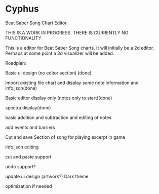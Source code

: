 # Cyphus
Beat Saber Song Chart Editor

THIS IS A WORK IN PROGRESS.  THERE IS CURRENTLY NO FUNCTIONALITY

This is a editor for Beat Saber Song charts. It will initially be a 2d
editor. Perhaps at some point a 3d visualizer will be added.

Roadplan:

Basic ui design (no editor section) (done)

Import existing file chart and display some note information and info.json(done)

Basic editor display only (notes only to start)(done)

spectra display(done)

basic addition and subtraction and editing of notes

add events and barriers

Cut and save Section of song for playing excerpt in game

info.json editing

cut and paste support

undo support?

update ui design (artwork?) Dark theme

optimization if needed
